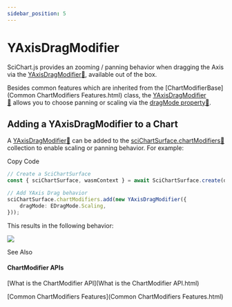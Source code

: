 ```yaml
---
sidebar_position: 5
---
```


# YAxisDragModifier

SciChart.js provides an zooming / panning behavior when dragging the Axis via the [YAxisDragModifier:blue_book:](https://www.scichart.com/documentation/js/current/typedoc/classes/yaxisdragmodifier.html), available out of the box.

Besides common features which are inherited from the [ChartModifierBase](Common ChartModifiers Features.html) class, the [YAxisDragModifier:blue_book:](https://www.scichart.com/documentation/js/current/typedoc/classes/yaxisdragmodifier.html) allows you to choose panning or scaling via the [dragMode property:blue_book:](https://www.scichart.com/documentation/js/current/typedoc/classes/yaxisdragmodifier.html#dragmode).

Adding a YAxisDragModifier to a Chart
-------------------------------------

A [YAxisDragModifier:blue_book:](https://www.scichart.com/documentation/js/current/typedoc/classes/yaxisdragmodifier.html) can be added to the [sciChartSurface.chartModifiers:blue_book:](https://www.scichart.com/documentation/js/current/typedoc/classes/scichartsurface.html#chartmodifiers) collection to enable scaling or panning behavior. For example:

Copy Code

```ts
// Create a SciChartSurface
const { sciChartSurface, wasmContext } = await SciChartSurface.create(divElementId);

// Add YAxis Drag behavior
sciChartSurface.chartModifiers.add(new YAxisDragModifier({
    dragMode: EDragMode.Scaling,
}));
```

This results in the following behavior:

![](/images/ChartModifiers_YAxis_XAxisDragModifier.gif)

See Also

#### ChartModifier APIs

[What is the ChartModifier API](What is the ChartModifier API.html)

[Common ChartModifiers Features](Common ChartModifiers Features.html)